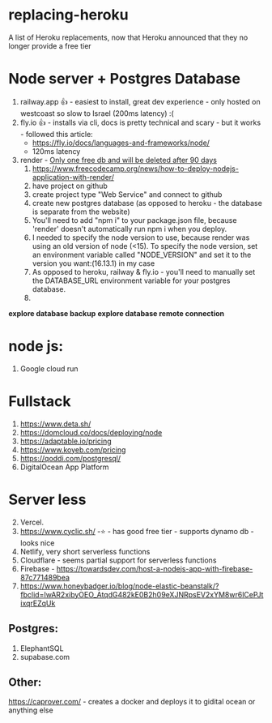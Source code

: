 # replacing-heroku
A list of Heroku replacements, now that Heroku announced that they no longer provide a free tier

# Node server + Postgres Database
1. railway.app 👍 - easiest to install, great dev experience - only hosted on westcoast so slow to Israel (200ms latency) :(
2. fly.io 👍 - installs via cli, docs is pretty technical and scary - but it works - followed this article:
   * https://fly.io/docs/languages-and-frameworks/node/
   * 120ms latency
3. render - [Only one free db and will be deleted after 90 days](https://render.com/docs/free#free-postgresql-databases)
   1. https://www.freecodecamp.org/news/how-to-deploy-nodejs-application-with-render/
   2. have project on github
   3. create project type "Web Service" and connect to github
   4. create new postgres database (as opposed to heroku - the database is separate from the website)
   5. You'll need to add "npm i" to your package.json file, because 'render' doesn't automatically run npm i when you deploy.
   6. I needed to specify the node version to use, because render was using an old version of node (<15). To specify the node version, set an environment variable called "NODE_VERSION" and set it to the version you want:(16.13.1) in my case
   7. As opposed to heroku, railway & fly.io - you'll need to manually set the DATABASE_URL environment variable for your postgres database.
   8. 

**explore database backup**
**explore database remote connection**

# node js:
1. Google cloud run 



# Fullstack
1. https://www.deta.sh/
2. https://domcloud.co/docs/deploying/node
2. https://adaptable.io/pricing
2. https://www.koyeb.com/pricing
2. https://qoddi.com/postgresql/
3. DigitalOcean App Platform



# Server less
2. Vercel.
1. https://www.cyclic.sh/ -⭐ - has good free tier - supports dynamo db - looks nice
2. Netlify, very short serverless functions
3. Cloudflare - seems partial support for serverless functions
4. Firebase - https://towardsdev.com/host-a-nodejs-app-with-firebase-87c771489bea
5. https://www.honeybadger.io/blog/node-elastic-beanstalk/?fbclid=IwAR2xibyOEO_AtqdG482kE0B2h09eXJNRpsEV2xYM8wr6lCePJtixqrEZqUk


## Postgres:
1. ElephantSQL
2. supabase.com

## Other:
https://caprover.com/ - creates a docker and deploys it to gidital ocean or anything else
